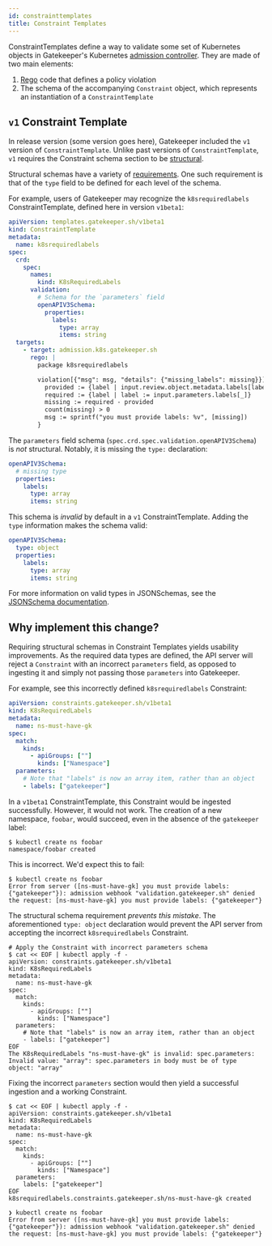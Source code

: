 ```yaml
---
id: constrainttemplates
title: Constraint Templates
---
```


ConstraintTemplates define a way to validate some set of Kubernetes objects in Gatekeeper's Kubernetes [admission controller](https://kubernetes.io/blog/2019/03/21/a-guide-to-kubernetes-admission-controllers/).  They are made of two main elements:

1. [Rego](https://www.openpolicyagent.org/docs/latest/#rego) code that defines a policy violation
2. The schema of the accompanying `Constraint` object, which represents an instantiation of a `ConstraintTemplate`

## `v1` Constraint Template

In release version (some version goes here), Gatekeeper included the `v1` version of `ConstraintTemplate`.  Unlike past versions of `ConstraintTemplate`, `v1` requires the Constraint schema section to be [structural](https://kubernetes.io/blog/2019/06/20/crd-structural-schema/).

Structural schemas have a variety of [requirements](https://kubernetes.io/docs/tasks/extend-kubernetes/custom-resources/custom-resource-definitions/#specifying-a-structural-schema).  One such requirement is that of the `type` field to be defined for each level of the schema.

For example, users of Gatekeeper may recognize the `k8srequiredlabels` ConstraintTemplate, defined here in version `v1beta1`:

```yaml
apiVersion: templates.gatekeeper.sh/v1beta1
kind: ConstraintTemplate
metadata:
  name: k8srequiredlabels
spec:
  crd:
    spec:
      names:
        kind: K8sRequiredLabels
      validation:
        # Schema for the `parameters` field
        openAPIV3Schema:
          properties:
            labels:
              type: array
              items: string
  targets:
    - target: admission.k8s.gatekeeper.sh
      rego: |
        package k8srequiredlabels

        violation[{"msg": msg, "details": {"missing_labels": missing}}] {
          provided := {label | input.review.object.metadata.labels[label]}
          required := {label | label := input.parameters.labels[_]}
          missing := required - provided
          count(missing) > 0
          msg := sprintf("you must provide labels: %v", [missing])
        }
```

The `parameters` field schema (`spec.crd.spec.validation.openAPIV3Schema`) is _not_ structural.  Notably, it is missing the `type:` declaration:

```yaml
openAPIV3Schema:
  # missing type
  properties:
    labels:
      type: array
      items: string
```

This schema is _invalid_ by default in a `v1` ConstraintTemplate.  Adding the `type` information makes the schema valid:

```yaml
openAPIV3Schema:
  type: object
  properties:
    labels:
      type: array
      items: string
```

For more information on valid types in JSONSchemas, see the [JSONSchema documentation](https://json-schema.org/understanding-json-schema/reference/type.html).

## Why implement this change?

Requiring structural schemas in Constraint Templates yields usability improvements.  As the required data types are defined, the API server will reject a `Constraint` with an incorrect `parameters` field, as opposed to ingesting it and simply not passing those `parameters` into Gatekeeper.

For example, see this incorrectly defined `k8srequiredlabels` Constraint:

```yaml
apiVersion: constraints.gatekeeper.sh/v1beta1
kind: K8sRequiredLabels
metadata:
  name: ns-must-have-gk
spec:
  match:
    kinds:
      - apiGroups: [""]
        kinds: ["Namespace"]
  parameters:
    # Note that "labels" is now an array item, rather than an object
    - labels: ["gatekeeper"]
```

In a `v1beta1` ConstraintTemplate, this Constraint would be ingested successfully.  However, it would not work.  The creation of a new namespace, `foobar`, would succeed, even in the absence of the `gatekeeper` label:

```shell
$ kubectl create ns foobar
namespace/foobar created
```

This is incorrect.  We'd expect this to fail:

```shell
$ kubectl create ns foobar
Error from server ([ns-must-have-gk] you must provide labels: {"gatekeeper"}): admission webhook "validation.gatekeeper.sh" denied the request: [ns-must-have-gk] you must provide labels: {"gatekeeper"}
```

The structural schema requirement _prevents this mistake_.  The aforementioned `type: object` declaration would prevent the API server from accepting the incorrect `k8srequiredlabels` Constraint.

```shell
# Apply the Constraint with incorrect parameters schema
$ cat << EOF | kubectl apply -f -
apiVersion: constraints.gatekeeper.sh/v1beta1
kind: K8sRequiredLabels
metadata:
  name: ns-must-have-gk
spec:
  match:
    kinds:
      - apiGroups: [""]
        kinds: ["Namespace"]
  parameters:
    # Note that "labels" is now an array item, rather than an object
    - labels: ["gatekeeper"]
EOF
The K8sRequiredLabels "ns-must-have-gk" is invalid: spec.parameters: Invalid value: "array": spec.parameters in body must be of type object: "array"
```

Fixing the incorrect `parameters` section would then yield a successful ingestion and a working Constraint.

```shell
$ cat << EOF | kubectl apply -f -
apiVersion: constraints.gatekeeper.sh/v1beta1
kind: K8sRequiredLabels
metadata:
  name: ns-must-have-gk
spec:
  match:
    kinds:
      - apiGroups: [""]
        kinds: ["Namespace"]
  parameters:
    labels: ["gatekeeper"]
EOF
k8srequiredlabels.constraints.gatekeeper.sh/ns-must-have-gk created
```

```shell
❯ kubectl create ns foobar
Error from server ([ns-must-have-gk] you must provide labels: {"gatekeeper"}): admission webhook "validation.gatekeeper.sh" denied the request: [ns-must-have-gk] you must provide labels: {"gatekeeper"}
```
